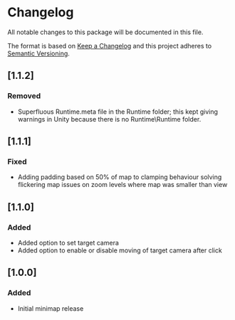 # Changelog

All notable changes to this package will be documented in this file.

The format is based on [Keep a Changelog](http://keepachangelog.com/en/1.0.0/)
and this project adheres to [Semantic Versioning](http://semver.org/spec/v2.0.0.html).

## [1.1.2]

### Removed

- Superfluous Runtime.meta file in the Runtime folder; this kept giving warnings in Unity because 
  there is no Runtime\Runtime folder.

## [1.1.1]

### Fixed

- Adding padding based on 50% of map to clamping behaviour solving flickering map issues on zoom levels where map was smaller than view

## [1.1.0]

### Added

- Added option to set target camera
- Added option to enable or disable moving of target camera after click

## [1.0.0]

### Added

- Initial minimap release